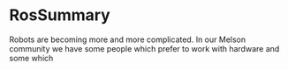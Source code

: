 # RosSummary
Robots are becoming more and more complicated. In our Melson community we have some people which prefer to work with hardware
and some which 